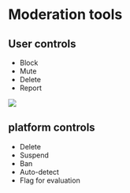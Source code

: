 # Moderation tools

## User controls
- Block
- Mute
- Delete
- Report

![](comment_review.png)

## platform controls
- Delete
- Suspend
- Ban
- Auto-detect
- Flag for evaluation
